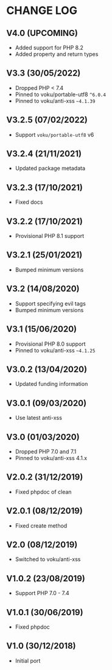 CHANGE LOG
==========


## V4.0 (UPCOMING)

* Added support for PHP 8.2
* Added property and return types


## V3.3 (30/05/2022)

* Dropped PHP < 7.4
* Pinned to voku/portable-utf8 `^6.0.4`
* Pinned to voku/anti-xss `~4.1.39`


## V3.2.5 (07/02/2022)

* Support `voku/portable-utf8` v6


## V3.2.4 (21/11/2021)

* Updated package metadata


## V3.2.3 (17/10/2021)

* Fixed docs


## V3.2.2 (17/10/2021)

* Provisional PHP 8.1 support


## V3.2.1 (25/01/2021)

* Bumped minimum versions


## V3.2 (14/08/2020)

* Support specifying evil tags
* Bumped minimum versions


## V3.1 (15/06/2020)

* Provisional PHP 8.0 support
* Pinned to voku/anti-xss `~4.1.25`


## V3.0.2 (13/04/2020)

* Updated funding information


## V3.0.1 (09/03/2020)

* Use latest anti-xss


## V3.0 (01/03/2020)

* Dropped PHP 7.0 and 7.1
* Pinned to voku/anti-xss 4.1.x


## V2.0.2 (31/12/2019)

* Fixed phpdoc of clean


## V2.0.1 (08/12/2019)

* Fixed create method


## V2.0 (08/12/2019)

* Switched to voku/anti-xss


## V1.0.2 (23/08/2019)

* Support PHP 7.0 - 7.4


## V1.0.1 (30/06/2019)

* Fixed phpdoc


## V1.0 (30/12/2018)

* Initial port
